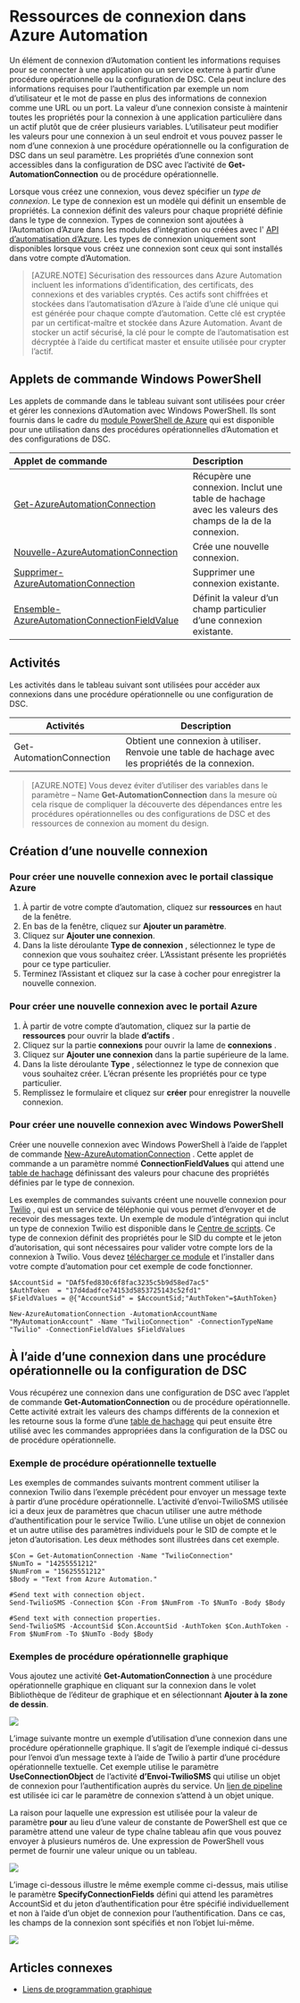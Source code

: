 <properties 
   pageTitle="Les ressources de connexion dans Azure Automation | Microsoft Azure"
   description="Les ressources de connexion dans Azure Automation contient les informations requises pour se connecter à une application ou un service externe à partir d’une procédure opérationnelle ou la configuration de DSC. Cet article explique les détails des connexions et comment les utiliser lors de la création de texte et de graphiques."
   services="automation"
   documentationCenter=""
   authors="bwren"
   manager="stevenka"
   editor="tysonn" />
<tags 
   ms.service="automation"
   ms.devlang="na"
   ms.topic="article"
   ms.tgt_pltfrm="na"
   ms.workload="infrastructure-services"
   ms.date="01/27/2016"
   ms.author="bwren" />

# <a name="connection-assets-in-azure-automation"></a>Ressources de connexion dans Azure Automation

Un élément de connexion d’Automation contient les informations requises pour se connecter à une application ou un service externe à partir d’une procédure opérationnelle ou la configuration de DSC. Cela peut inclure des informations requises pour l’authentification par exemple un nom d’utilisateur et le mot de passe en plus des informations de connexion comme une URL ou un port. La valeur d’une connexion consiste à maintenir toutes les propriétés pour la connexion à une application particulière dans un actif plutôt que de créer plusieurs variables. L’utilisateur peut modifier les valeurs pour une connexion à un seul endroit et vous pouvez passer le nom d’une connexion à une procédure opérationnelle ou la configuration de DSC dans un seul paramètre. Les propriétés d’une connexion sont accessibles dans la configuration de DSC avec l’activité de **Get-AutomationConnection** ou de procédure opérationnelle.

Lorsque vous créez une connexion, vous devez spécifier un *type de connexion*. Le type de connexion est un modèle qui définit un ensemble de propriétés. La connexion définit des valeurs pour chaque propriété définie dans le type de connexion. Types de connexion sont ajoutées à l’Automation d’Azure dans les modules d’intégration ou créées avec l' [API d’automatisation d’Azure](http://msdn.microsoft.com/library/azure/mt163818.aspx). Les types de connexion uniquement sont disponibles lorsque vous créez une connexion sont ceux qui sont installés dans votre compte d’Automation.

>[AZURE.NOTE] Sécurisation des ressources dans Azure Automation incluent les informations d’identification, des certificats, des connexions et des variables cryptés. Ces actifs sont chiffrées et stockées dans l’automatisation d’Azure à l’aide d’une clé unique qui est générée pour chaque compte d’automation. Cette clé est cryptée par un certificat-maître et stockée dans Azure Automation. Avant de stocker un actif sécurisé, la clé pour le compte de l’automatisation est décryptée à l’aide du certificat master et ensuite utilisée pour crypter l’actif.

## <a name="windows-powershell-cmdlets"></a>Applets de commande Windows PowerShell

Les applets de commande dans le tableau suivant sont utilisées pour créer et gérer les connexions d’Automation avec Windows PowerShell. Ils sont fournis dans le cadre du [module PowerShell de Azure](../powershell-install-configure.md) qui est disponible pour une utilisation dans des procédures opérationnelles d’Automation et des configurations de DSC.

|Applet de commande|Description|
|:---|:---|
|[Get-AzureAutomationConnection](http://msdn.microsoft.com/library/dn921828.aspx)|Récupère une connexion. Inclut une table de hachage avec les valeurs des champs de la de la connexion.|
|[Nouvelle-AzureAutomationConnection](http://msdn.microsoft.com/library/dn921825.aspx)|Crée une nouvelle connexion.|
|[Supprimer-AzureAutomationConnection](http://msdn.microsoft.com/library/dn921827.aspx)|Supprimer une connexion existante.|
|[Ensemble-AzureAutomationConnectionFieldValue](http://msdn.microsoft.com/library/dn921826.aspx)|Définit la valeur d’un champ particulier d’une connexion existante.|

## <a name="activities"></a>Activités

Les activités dans le tableau suivant sont utilisées pour accéder aux connexions dans une procédure opérationnelle ou une configuration de DSC.

|Activités|Description|
|---|---|
|Get-AutomationConnection|Obtient une connexion à utiliser. Renvoie une table de hachage avec les propriétés de la connexion.|

>[AZURE.NOTE] Vous devez éviter d’utiliser des variables dans le paramètre – Name **Get-AutomationConnection** dans la mesure où cela risque de compliquer la découverte des dépendances entre les procédures opérationnelles ou des configurations de DSC et des ressources de connexion au moment du design.

## <a name="creating-a-new-connection"></a>Création d’une nouvelle connexion

### <a name="to-create-a-new-connection-with-the-azure-classic-portal"></a>Pour créer une nouvelle connexion avec le portail classique Azure

1. À partir de votre compte d’automation, cliquez sur **ressources** en haut de la fenêtre.
1. En bas de la fenêtre, cliquez sur **Ajouter un paramètre**.
1. Cliquez sur **Ajouter une connexion**.
2. Dans la liste déroulante **Type de connexion** , sélectionnez le type de connexion que vous souhaitez créer.  L’Assistant présente les propriétés pour ce type particulier.
1. Terminez l’Assistant et cliquez sur la case à cocher pour enregistrer la nouvelle connexion.


### <a name="to-create-a-new-connection-with-the-azure-portal"></a>Pour créer une nouvelle connexion avec le portail Azure

1. À partir de votre compte d’automation, cliquez sur la partie de **ressources** pour ouvrir la blade **d’actifs** .
1. Cliquez sur la partie **connexions** pour ouvrir la lame de **connexions** .
1. Cliquez sur **Ajouter une connexion** dans la partie supérieure de la lame.
2. Dans la liste déroulante **Type** , sélectionnez le type de connexion que vous souhaitez créer. L’écran présente les propriétés pour ce type particulier.
1. Remplissez le formulaire et cliquez sur **créer** pour enregistrer la nouvelle connexion.



### <a name="to-create-a-new-connection-with-windows-powershell"></a>Pour créer une nouvelle connexion avec Windows PowerShell

Créer une nouvelle connexion avec Windows PowerShell à l’aide de l’applet de commande [New-AzureAutomationConnection](http://msdn.microsoft.com/library/dn921825.aspx) . Cette applet de commande a un paramètre nommé **ConnectionFieldValues** qui attend une [table de hachage](http://technet.microsoft.com/library/hh847780.aspx) définissant des valeurs pour chacune des propriétés définies par le type de connexion.


Les exemples de commandes suivants créent une nouvelle connexion pour [Twilio](http://www.twilio.com) , qui est un service de téléphonie qui vous permet d’envoyer et de recevoir des messages texte.  Un exemple de module d’intégration qui inclut un type de connexion Twilio est disponible dans le [Centre de scripts](http://gallery.technet.microsoft.com/scriptcenter/Twilio-PowerShell-Module-8a8bfef8).  Ce type de connexion définit des propriétés pour le SID du compte et le jeton d’autorisation, qui sont nécessaires pour valider votre compte lors de la connexion à Twilio.  Vous devez [télécharger ce module](http://gallery.technet.microsoft.com/scriptcenter/Twilio-PowerShell-Module-8a8bfef8) et l’installer dans votre compte d’automation pour cet exemple de code fonctionner.

    $AccountSid = "DAf5fed830c6f8fac3235c5b9d58ed7ac5"
    $AuthToken  = "17d4dadfce74153d5853725143c52fd1"
    $FieldValues = @{"AccountSid" = $AccountSid;"AuthToken"=$AuthToken}

    New-AzureAutomationConnection -AutomationAccountName "MyAutomationAccount" -Name "TwilioConnection" -ConnectionTypeName "Twilio" -ConnectionFieldValues $FieldValues


## <a name="using-a-connection-in-a-runbook-or-dsc-configuration"></a>À l’aide d’une connexion dans une procédure opérationnelle ou la configuration de DSC

Vous récupérez une connexion dans une configuration de DSC avec l’applet de commande **Get-AutomationConnection** ou de procédure opérationnelle.  Cette activité extrait les valeurs des champs différents de la connexion et les retourne sous la forme d’une [table de hachage](http://go.microsoft.com/fwlink/?LinkID=324844) qui peut ensuite être utilisé avec les commandes appropriées dans la configuration de la DSC ou de procédure opérationnelle.

### <a name="textual-runbook-sample"></a>Exemple de procédure opérationnelle textuelle
Les exemples de commandes suivants montrent comment utiliser la connexion Twilio dans l’exemple précédent pour envoyer un message texte à partir d’une procédure opérationnelle.  L’activité d’envoi-TwilioSMS utilisée ici a deux jeux de paramètres que chacun utiliser une autre méthode d’authentification pour le service Twilio.  L’une utilise un objet de connexion et un autre utilise des paramètres individuels pour le SID de compte et le jeton d’autorisation.  Les deux méthodes sont illustrées dans cet exemple.

    $Con = Get-AutomationConnection -Name "TwilioConnection"
    $NumTo = "14255551212"
    $NumFrom = "15625551212"
    $Body = "Text from Azure Automation."

    #Send text with connection object.
    Send-TwilioSMS -Connection $Con -From $NumFrom -To $NumTo -Body $Body

    #Send text with connection properties.
    Send-TwilioSMS -AccountSid $Con.AccountSid -AuthToken $Con.AuthToken -From $NumFrom -To $NumTo -Body $Body

### <a name="graphical-runbook-samples"></a>Exemples de procédure opérationnelle graphique

Vous ajoutez une activité **Get-AutomationConnection** à une procédure opérationnelle graphique en cliquant sur la connexion dans le volet Bibliothèque de l’éditeur de graphique et en sélectionnant **Ajouter à la zone de dessin**.

![](media/automation-connections/connection-add-canvas.png)

L’image suivante montre un exemple d’utilisation d’une connexion dans une procédure opérationnelle graphique.  Il s’agit de l’exemple indiqué ci-dessus pour l’envoi d’un message texte à l’aide de Twilio à partir d’une procédure opérationnelle textuelle.  Cet exemple utilise le paramètre **UseConnectionObject** de l’activité **d’Envoi-TwilioSMS** qui utilise un objet de connexion pour l’authentification auprès du service.  Un [lien de pipeline](automation-graphical-authoring-intro.md#links-and-workflow) est utilisée ici car le paramètre de connexion s’attend à un objet unique.

La raison pour laquelle une expression est utilisée pour la valeur de paramètre **pour** au lieu d’une valeur de constante de PowerShell est que ce paramètre attend une valeur de type chaîne tableau afin que vous pouvez envoyer à plusieurs numéros de.  Une expression de PowerShell vous permet de fournir une valeur unique ou un tableau.

![](media/automation-connections/get-connection-object.png)

L’image ci-dessous illustre le même exemple comme ci-dessus, mais utilise le paramètre **SpecifyConnectionFields** défini qui attend les paramètres AccountSid et du jeton d’authentification pour être spécifié individuellement et non à l’aide d’un objet de connexion pour l’authentification.  Dans ce cas, les champs de la connexion sont spécifiés et non l’objet lui-même.  

![](media/automation-connections/get-connection-properties.png)



## <a name="related-articles"></a>Articles connexes

- [Liens de programmation graphique](automation-graphical-authoring-intro.md#links-and-workflow)
 
